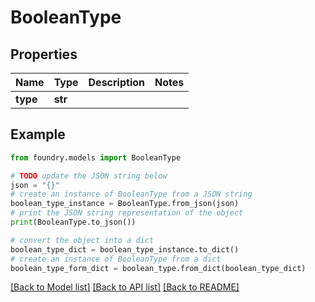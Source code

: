 # BooleanType

## Properties

Name | Type | Description | Notes
------------ | ------------- | ------------- | -------------
**type** | **str** |  |

## Example

```python
from foundry.models import BooleanType

# TODO update the JSON string below
json = "{}"
# create an instance of BooleanType from a JSON string
boolean_type_instance = BooleanType.from_json(json)
# print the JSON string representation of the object
print(BooleanType.to_json())

# convert the object into a dict
boolean_type_dict = boolean_type_instance.to_dict()
# create an instance of BooleanType from a dict
boolean_type_form_dict = boolean_type.from_dict(boolean_type_dict)
```

[\[Back to Model list\]](../README.md#documentation-for-models) [\[Back to API list\]](../README.md#documentation-for-api-endpoints) [\[Back to README\]](../README.md)
